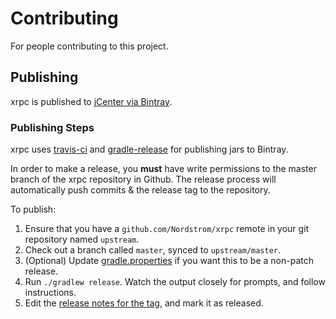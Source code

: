 # Contributing

For people contributing to this project.

## Publishing

xrpc is published to [jCenter via Bintray](https://bintray.com/nordstromoss/oss_maven/xrpc).

### Publishing Steps

xrpc uses [travis-ci](https://travis-ci.org/Nordstrom/xrpc) and [gradle-release](https://github.com/researchgate/gradle-release) for publishing jars to Bintray.

In order to make a release, you **must** have write permissions to the master branch of the xrpc repository in Github.
The release process will automatically push commits & the release tag to the repository.

To publish:

1. Ensure that you have a `github.com/Nordstrom/xrpc` remote in your git repository named
   `upstream`.
2. Check out a branch called `master`, synced to `upstream/master`.
3. (Optional) Update [gradle.properties](./gradle.properties) if you want this to be a non-patch release.
3. Run `./gradlew release`. Watch the output closely for prompts, and follow instructions.
4. Edit the [release notes for the tag](https://github.com/Nordstrom/xrpc/releases), and mark it as released.
